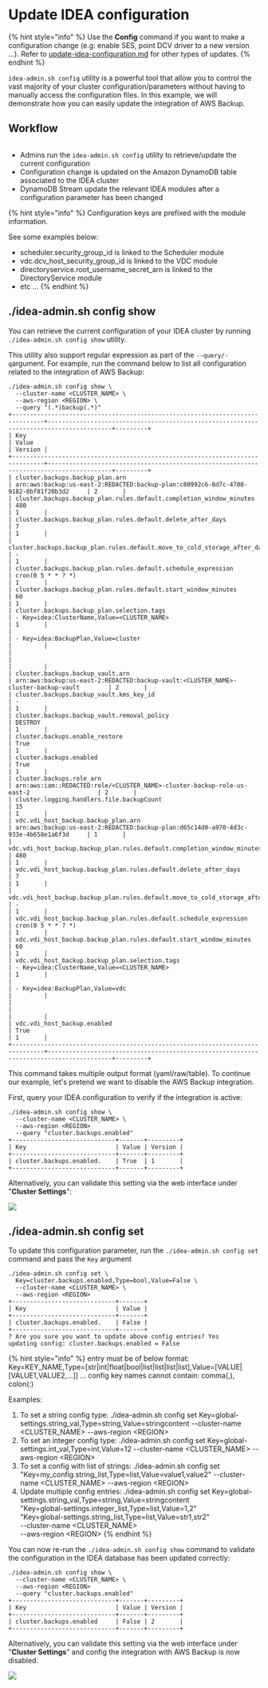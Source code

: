 # Update IDEA configuration

{% hint style="info" %}
Use the **Config** command if you want to make a configuration change (e.g: enable SES, point DCV driver to a new version ...). Refer to [update-idea-configuration.md](update-idea-configuration.md "mention") for other types of updates.
{% endhint %}

`idea-admin.sh config` utility is a powerful tool that allow you to control the vast majority of your cluster configuration/parameters without having to manually access the configuration files. In this example, we will demonstrate how you can easily update the integration of AWS Backup.

## Workflow

<figure><img src="../../../.gitbook/assets/image (3).png" alt=""><figcaption></figcaption></figure>

* Admins run the `idea-admin.sh config` utility to retrieve/update the current configuration
* Configuration change is updated on the Amazon DynamoDB table associated to the IDEA cluster
* DynamoDB Stream update the relevant IDEA modules after a configuration parameter has been changed

{% hint style="info" %}
Configuration keys are prefixed with the module information.&#x20;

See some examples below:

* scheduler.security\_group\_id is linked to the Scheduler module&#x20;
* vdc.dcv\_host\_security\_group\_id is linked to the VDC module
* directoryservice.root\_username\_secret\_arn is linked to the DirectoryService module
* etc ...&#x20;
{% endhint %}



## ./idea-admin.sh config show

You can retrieve the current configuration of your IDEA cluster by running `./idea-admin.sh config show` utility.&#x20;

This utility also support regular expression as part of the `--query/-q`argument. For example, run the command below to list all configuration related to the integration of AWS Backup:

```
./idea-admin.sh config show \
  --cluster-name <CLUSTER_NAME> \
  --aws-region <REGION> \
  --query "(.*)backup(.*)"
+-------------------------------------------------------------------------------+----------------------------------------------------------------------------------------+---------+
| Key                                                                           | Value                                                                                  | Version |
+-------------------------------------------------------------------------------+----------------------------------------------------------------------------------------+---------+
| cluster.backups.backup_plan.arn                                               | arn:aws:backup:us-east-2:REDACTED:backup-plan:c80992c6-8d7c-4708-9182-0bf81f20b3d2     | 2       |
| cluster.backups.backup_plan.rules.default.completion_window_minutes           | 480                                                                                    | 1       |
| cluster.backups.backup_plan.rules.default.delete_after_days                   | 7                                                                                      | 1       |
| cluster.backups.backup_plan.rules.default.move_to_cold_storage_after_days     | -                                                                                      | 1       |
| cluster.backups.backup_plan.rules.default.schedule_expression                 | cron(0 5 * * ? *)                                                                      | 1       |
| cluster.backups.backup_plan.rules.default.start_window_minutes                | 60                                                                                     | 1       |
| cluster.backups.backup_plan.selection.tags                                    | - Key=idea:ClusterName,Value=<CLUSTER_NAME>                                            | 1       |
|                                                                               | - Key=idea:BackupPlan,Value=cluster                                                    |         |
|                                                                               |                                                                                        |         |
| cluster.backups.backup_vault.arn                                              | arn:aws:backup:us-east-2:REDACTED:backup-vault:<CLUSTER_NAME>-cluster-backup-vault        | 2       |
| cluster.backups.backup_vault.kms_key_id                                       | -                                                                                      | 1       |
| cluster.backups.backup_vault.removal_policy                                   | DESTROY                                                                                | 1       |
| cluster.backups.enable_restore                                                | True                                                                                   | 1       |
| cluster.backups.enabled                                                       | True                                                                                   | 1       |
| cluster.backups.role_arn                                                      | arn:aws:iam::REDACTED:role/<CLUSTER_NAME>-cluster-backup-role-us-east-2                   | 2       |
| cluster.logging.handlers.file.backupCount                                     | 15                                                                                     | 1       |
| vdc.vdi_host_backup.backup_plan.arn                                           | arn:aws:backup:us-east-2:REDACTED:backup-plan:d65c14d0-a970-4d3c-933e-4b658e1a6f3d     | 1       |
| vdc.vdi_host_backup.backup_plan.rules.default.completion_window_minutes       | 480                                                                                    | 1       |
| vdc.vdi_host_backup.backup_plan.rules.default.delete_after_days               | 7                                                                                      | 1       |
| vdc.vdi_host_backup.backup_plan.rules.default.move_to_cold_storage_after_days | -                                                                                      | 1       |
| vdc.vdi_host_backup.backup_plan.rules.default.schedule_expression             | cron(0 5 * * ? *)                                                                      | 1       |
| vdc.vdi_host_backup.backup_plan.rules.default.start_window_minutes            | 60                                                                                     | 1       |
| vdc.vdi_host_backup.backup_plan.selection.tags                                | - Key=idea:ClusterName,Value=<CLUSTER_NAME>                                            | 1       |
|                                                                               | - Key=idea:BackupPlan,Value=vdc                                                        |         |
|                                                                               |                                                                                        |         |
| vdc.vdi_host_backup.enabled                                                   | True                                                                                   | 1       |
+-------------------------------------------------------------------------------+----------------------------------------------------------------------------------------+---------+

```

This command takes multiple output format (yaml/raw/table). To continue our example, let's pretend we want to disable the AWS Backup integration.&#x20;

First, query your IDEA configuration to verify if the integration is active:

```
./idea-admin.sh config show \
  --cluster-name <CLUSTER_NAME> \
  --aws-region <REGION>
  --query "cluster.backups.enabled"
+-----------------------------+-------+---------+
| Key                         | Value | Version |
+-----------------------------+-------+---------+
| cluster.backups.enabled.    | True  | 1       |
+-----------------------------+-------+---------+
```

Alternatively, you can validate this setting via the web interface under "**Cluster Settings**":

![](<../../../.gitbook/assets/Screen Shot 2022-12-04 at 5.01.18 PM.png>)

## ./idea-admin.sh config set

To update this configuration parameter, run the `./idea-admin.sh config set` command and pass the `Key` argument

```
./idea-admin.sh config set \
  Key=cluster.backups.enabled,Type=bool,Value=False \
  --cluster-name <CLUSTER_NAME> \
  --aws-region <REGION>
+-----------------------------+-------+
| Key                         | Value |
+-----------------------------+-------+
| cluster.backups.enabled.    | False |
+-----------------------------+-------+
? Are you sure you want to update above config entries? Yes
updating config: cluster.backups.enabled = False

```

{% hint style="info" %}
entry must be of below format: Key=KEY\_NAME,Type=\[str|int|float|bool|list|list|list|list],Value=\[VALUE|\[VALUE1,VALUE2,...]] ... config key names cannot contain: comma(,), colon(:)

Examples:

1. To set a string config type: ./idea-admin.sh config set Key=global-settings.string\_val,Type=string,Value=stringcontent --cluster-name \<CLUSTER\_NAME> --aws-region \<REGION>
2. To set an integer config type: ./idea-admin.sh config set Key=global-settings.int\_val,Type=int,Value=12 --cluster-name \<CLUSTER\_NAME> --aws-region \<REGION>
3. To set a config with list of strings: ./idea-admin.sh config set "Key=my\_config.string\_list,Type=list,Value=value1,value2" --cluster-name \<CLUSTER\_NAME> --aws-region \<REGION>
4. Update multiple config entries: ./idea-admin.sh config set Key=global-settings.string\_val,Type=string,Value=stringcontent\
   "Key=global-settings.integer\_list,Type=list,Value=1,2"\
   "Key=global-settings.string\_list,Type=list,Value=str1,str2"\
   \--cluster-name \<CLUSTER\_NAME>\
   \--aws-region \<REGION>
{% endhint %}

You can now re-run the `./idea-admin.sh config show` command to validate the configuration in the IDEA database has been updated correctly:

```
./idea-admin.sh config show \
  --cluster-name <CLUSTER_NAME> \
  --aws-region <REGION>
  --query "cluster.backups.enabled"
+-----------------------------+-------+---------+
| Key                         | Value | Version |
+-----------------------------+-------+---------+
| cluster.backups.enabled     | False | 2       |
+-----------------------------+-------+---------+

```

Alternatively, you can validate this setting via the web interface under "**Cluster Settings**" and config the integration with AWS Backup is now disabled.

![](<../../../.gitbook/assets/Screen Shot 2022-12-05 at 11.14.21 AM.png>)
